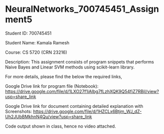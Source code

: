 # NeuralNetworks_700745451_Assignment5
Student ID: 700745451
 
Student Name: Kamala Ramesh
 
Course: CS 5720 (CRN 23216)

Description: This assignment consists of program snippets that performs Naive Bayes and Linear SVM methods using scikit-learn library.

For more details, please find the below the required links,
 
Google Drive link for program file (Notebook):
https://drive.google.com/file/d/1LXO27f1iAIbg7fLzhXQK9Q54fiZ7RBiI/view?usp=share_link

Google Drive link for document containing detailed explanation with Screenshots:
https://drive.google.com/file/d/1HZCLx6Btjm_WJ_dZ-Uh2JUbBMkhnN4Qu/view?usp=share_link

Code output shown in class, hence no video attached.
